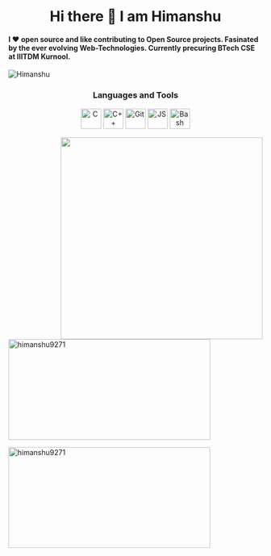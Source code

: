 <h1 align="center">Hi there 👋 I am Himanshu</h1>
<h4>I ❤️ open source and like contributing to Open Source projects. Fasinated by the ever evolving Web-Technologies. Currently precuring BTech CSE at IIITDM Kurnool.</h4>
<p align="left"> <img src="https://komarev.com/ghpvc/?username=himanshu9271&label=Profile%20views&color=0e75b6&style=flat" alt="Himanshu" /> </p>
<h3 align="center">Languages and Tools</h3>
<p align="center">
<img src="https://raw.githubusercontent.com/jmnote/z-icons/master/svg/c.svg" alt="C" width="40" height="40"> </a>
<img src="https://raw.githubusercontent.com/jmnote/z-icons/master/svg/cpp.svg" alt="C++" width="40" height="40"> </a>
<img src="https://raw.githubusercontent.com/jmnote/z-icons/master/svg/git.svg" alt="Git" width="40" height="40"> </a>
<img src="https://raw.githubusercontent.com/jmnote/z-icons/master/svg/javascript.svg" alt="JS" width="40" height="40"> </a>
<img src="https://raw.githubusercontent.com/jmnote/z-icons/master/svg/bash.svg" alt="Bash" width="40" height="40"> </a>
</p>
<img align="right" height="400" width="400" src="https://github.com/ojasjain24/ojasjain24/blob/main/animation_500_ktwjr3n0.gif" /> </a>

<p><img align="center" height="200px" width="400px" src="https://github-readme-stats.vercel.app/api?username=himanshu9271&count_private=false&theme=dark" alt="himanshu9271" /></p>


<p><img align="center" height="200px" width="400px" src="https://github-readme-streak-stats.herokuapp.com/?user=himanshu9271&count_private=true&theme=dark" alt="himanshu9271" /></p>
</p>
<!--
**Himanshu9271/Himanshu9271** is a ✨ _special_ ✨ repository because its `README.md` (this file) appears on your GitHub profile.

Here are some ideas to get you started:

- 🔭 I’m currently working on ...
- 🌱 I’m currently learning ...
- 👯 I’m looking to collaborate on ...
- 🤔 I’m looking for help with ...
- 💬 Ask me about ...
- 📫 How to reach me: ...
- 😄 Pronouns: ...
- ⚡ Fun fact: ...
-->
